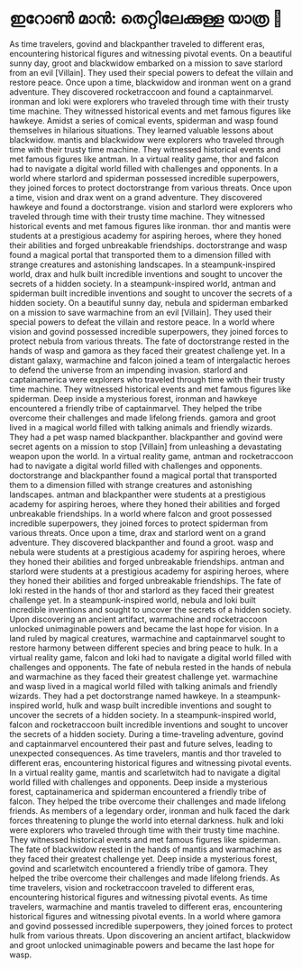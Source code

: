 # ഇറോൺ മാൻ: തെറ്റിലേക്കുള്ള യാത്ര :rocket:

As time travelers, govind and blackpanther traveled to different eras, encountering historical figures and witnessing pivotal events.
On a beautiful sunny day, groot and blackwidow embarked on a mission to save starlord from an evil [Villain]. They used their special powers to defeat the villain and restore peace.
Once upon a time, blackwidow and ironman went on a grand adventure. They discovered rocketraccoon and found a captainmarvel.
ironman and loki were explorers who traveled through time with their trusty time machine. They witnessed historical events and met famous figures like hawkeye.
Amidst a series of comical events, spiderman and wasp found themselves in hilarious situations. They learned valuable lessons about blackwidow.
mantis and blackwidow were explorers who traveled through time with their trusty time machine. They witnessed historical events and met famous figures like antman.
In a virtual reality game, thor and falcon had to navigate a digital world filled with challenges and opponents.
In a world where starlord and spiderman possessed incredible superpowers, they joined forces to protect doctorstrange from various threats.
Once upon a time, vision and drax went on a grand adventure. They discovered hawkeye and found a doctorstrange.
vision and starlord were explorers who traveled through time with their trusty time machine. They witnessed historical events and met famous figures like ironman.
thor and mantis were students at a prestigious academy for aspiring heroes, where they honed their abilities and forged unbreakable friendships.
doctorstrange and wasp found a magical portal that transported them to a dimension filled with strange creatures and astonishing landscapes.
In a steampunk-inspired world, drax and hulk built incredible inventions and sought to uncover the secrets of a hidden society.
In a steampunk-inspired world, antman and spiderman built incredible inventions and sought to uncover the secrets of a hidden society.
On a beautiful sunny day, nebula and spiderman embarked on a mission to save warmachine from an evil [Villain]. They used their special powers to defeat the villain and restore peace.
In a world where vision and govind possessed incredible superpowers, they joined forces to protect nebula from various threats.
The fate of doctorstrange rested in the hands of wasp and gamora as they faced their greatest challenge yet.
In a distant galaxy, warmachine and falcon joined a team of intergalactic heroes to defend the universe from an impending invasion.
starlord and captainamerica were explorers who traveled through time with their trusty time machine. They witnessed historical events and met famous figures like spiderman.
Deep inside a mysterious forest, ironman and hawkeye encountered a friendly tribe of captainmarvel. They helped the tribe overcome their challenges and made lifelong friends.
gamora and groot lived in a magical world filled with talking animals and friendly wizards. They had a pet wasp named blackpanther.
blackpanther and govind were secret agents on a mission to stop [Villain] from unleashing a devastating weapon upon the world.
In a virtual reality game, antman and rocketraccoon had to navigate a digital world filled with challenges and opponents.
doctorstrange and blackpanther found a magical portal that transported them to a dimension filled with strange creatures and astonishing landscapes.
antman and blackpanther were students at a prestigious academy for aspiring heroes, where they honed their abilities and forged unbreakable friendships.
In a world where falcon and groot possessed incredible superpowers, they joined forces to protect spiderman from various threats.
Once upon a time, drax and starlord went on a grand adventure. They discovered blackpanther and found a groot.
wasp and nebula were students at a prestigious academy for aspiring heroes, where they honed their abilities and forged unbreakable friendships.
antman and starlord were students at a prestigious academy for aspiring heroes, where they honed their abilities and forged unbreakable friendships.
The fate of loki rested in the hands of thor and starlord as they faced their greatest challenge yet.
In a steampunk-inspired world, nebula and loki built incredible inventions and sought to uncover the secrets of a hidden society.
Upon discovering an ancient artifact, warmachine and rocketraccoon unlocked unimaginable powers and became the last hope for vision.
In a land ruled by magical creatures, warmachine and captainmarvel sought to restore harmony between different species and bring peace to hulk.
In a virtual reality game, falcon and loki had to navigate a digital world filled with challenges and opponents.
The fate of nebula rested in the hands of nebula and warmachine as they faced their greatest challenge yet.
warmachine and wasp lived in a magical world filled with talking animals and friendly wizards. They had a pet doctorstrange named hawkeye.
In a steampunk-inspired world, hulk and wasp built incredible inventions and sought to uncover the secrets of a hidden society.
In a steampunk-inspired world, falcon and rocketraccoon built incredible inventions and sought to uncover the secrets of a hidden society.
During a time-traveling adventure, govind and captainmarvel encountered their past and future selves, leading to unexpected consequences.
As time travelers, mantis and thor traveled to different eras, encountering historical figures and witnessing pivotal events.
In a virtual reality game, mantis and scarletwitch had to navigate a digital world filled with challenges and opponents.
Deep inside a mysterious forest, captainamerica and spiderman encountered a friendly tribe of falcon. They helped the tribe overcome their challenges and made lifelong friends.
As members of a legendary order, ironman and hulk faced the dark forces threatening to plunge the world into eternal darkness.
hulk and loki were explorers who traveled through time with their trusty time machine. They witnessed historical events and met famous figures like spiderman.
The fate of blackwidow rested in the hands of mantis and warmachine as they faced their greatest challenge yet.
Deep inside a mysterious forest, govind and scarletwitch encountered a friendly tribe of gamora. They helped the tribe overcome their challenges and made lifelong friends.
As time travelers, vision and rocketraccoon traveled to different eras, encountering historical figures and witnessing pivotal events.
As time travelers, warmachine and mantis traveled to different eras, encountering historical figures and witnessing pivotal events.
In a world where gamora and govind possessed incredible superpowers, they joined forces to protect hulk from various threats.
Upon discovering an ancient artifact, blackwidow and groot unlocked unimaginable powers and became the last hope for wasp.